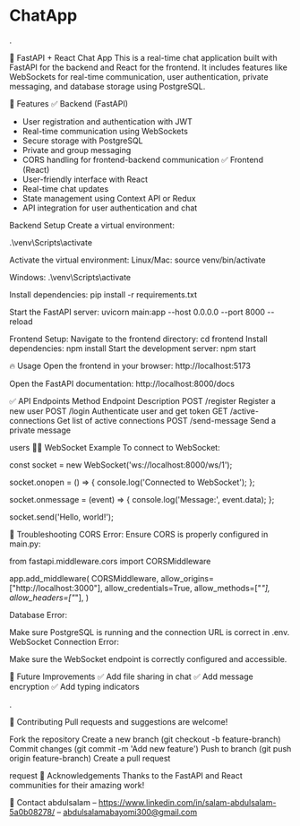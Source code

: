# ChatApp

.

🚀 FastAPI + React Chat App
This is a real-time chat application built with FastAPI for the backend and React for the frontend. It includes features like WebSockets for real-time communication, user authentication, private messaging, and database storage using PostgreSQL.


🚀 Features
✅ Backend (FastAPI)
- User registration and authentication with JWT
- Real-time communication using WebSockets
- Secure storage with PostgreSQL
- Private and group messaging
- CORS handling for frontend-backend communication
✅ Frontend (React)
- User-friendly interface with React
- Real-time chat updates
- State management using Context API or Redux
- API integration for user authentication and chat


Backend Setup
Create a virtual environment:

.\venv\Scripts\activate

Activate the virtual environment:
Linux/Mac:
    source venv/bin/activate

Windows:
    .\venv\Scripts\activate

Install dependencies:
    pip install -r requirements.txt

Start the FastAPI server:
    uvicorn main:app --host 0.0.0.0 --port 8000 --reload

Frontend Setup:
Navigate to the frontend directory:
    cd frontend
Install dependencies:
    npm install
Start the development server:
    npm start


🔥 Usage
Open the frontend in your browser:
    http://localhost:5173

Open the FastAPI documentation:
    http://localhost:8000/docs


✅ API Endpoints
Method	Endpoint	        Description
POST	/register	        Register a new user
POST	/login	            Authenticate user and get token
GET	    /active-connections	Get list of active connections
POST	/send-message	    Send a private message


users
👨‍💻 WebSocket Example
To connect to WebSocket:

const socket = new WebSocket('ws://localhost:8000/ws/1');

socket.onopen = () => {
  console.log('Connected to WebSocket');
};

socket.onmessage = (event) => {
  console.log('Message:', event.data);
};

socket.send('Hello, world!');


🐞 Troubleshooting
CORS Error:
Ensure CORS is properly configured in main.py:

from fastapi.middleware.cors import CORSMiddleware

app.add_middleware(
    CORSMiddleware,
    allow_origins=["http://localhost:3000"],
    allow_credentials=True,
    allow_methods=["*"],
    allow_headers=["*"],
)

Database Error:

Make sure PostgreSQL is running and the connection URL is correct in .env.
WebSocket Connection Error:

Make sure the WebSocket endpoint is correctly configured and accessible.


🚀 Future Improvements
    ✅ Add file sharing in chat
    ✅ Add message encryption
    ✅ Add typing indicators


.

🌟 Contributing
Pull requests and suggestions are welcome!

Fork the repository
Create a new branch (git checkout -b feature-branch)
Commit changes (git commit -m 'Add new feature')
Push to branch (git push origin feature-branch)
Create a pull request


request
🙌 Acknowledgements
Thanks to the FastAPI and React communities for their amazing work!


🎯 Contact
abdulsalam – https://www.linkedin.com/in/salam-abdulsalam-5a0b08278/ – abdulsalamabayomi300@gmail.com

    
